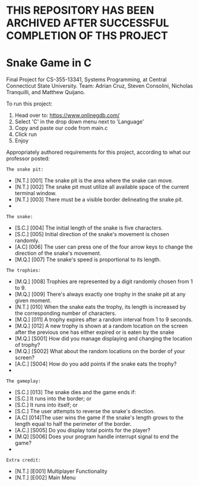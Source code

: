 # THIS REPOSITORY HAS BEEN ARCHIVED AFTER SUCCESSFUL COMPLETION OF THS PROJECT

# Snake Game in C
Final Project for CS-355-13341, Systems Programming, at Central Connecticut State University. Team: Adrian Cruz, Steven Consolini, Nicholas Tranquilli, and Matthew Quijano.

To run this project:
1) Head over to: https://www.onlinegdb.com/
2) Select 'C' in the drop down menu next to 'Language'
3) Copy and paste our code from main.c
4) Click run
5) Enjoy

Appropriately authored requirements for this project, according to what our professor posted:

```The snake pit:```
- [N.T.] [001] The snake pit is the area where the snake can move.
- [N.T.] [002] The snake pit must utilize all available space of the current terminal window.
- [N.T.] [003] There must be a visible border delineating the snake pit.
- 
```The snake:```
- [S.C.] [004] The initial length of the snake is five characters.
- [S.C.] [005] Initial direction of the snake's movement is chosen randomly.
- [A.C] [006] The user can press one of the four arrow keys to change the direction of the snake's  movement.
- [M.Q.] [007] The snake's speed is proportional to its length.

```The trophies:```
- [M.Q.] [008] Trophies are represented by a digit randomly chosen from 1 to 9.
- [M.Q.] [009] There's always exactly one trophy in the snake pit at any given moment.
- [N.T.] [010] When the snake eats the trophy, its length is increased by the corresponding number of characters.
- [M.Q.] [011] A trophy expires after a random interval from 1 to 9 seconds.
- [M.Q.] [012] A new trophy is shown at a random location on the screen after the previous one has either expired or is eaten by the snake
- [M.Q.] [S001]  How did you manage displaying and changing the location of trophy?
- [M.Q.] [S002]  What about the random locations on the border of your screen?
-  [A.C.] [S004]  How do you add points if the snake eats the trophy?
-  
```The gameplay:```
- [S.C.] [013] The snake dies and the game ends if:
 - [S.C.] It runs into the border; or
 - [S.C.] It runs into itself; or
 - [S.C.] The user attempts to reverse the snake's direction.
- [A.C] [014]The user wins the game if the snake's length grows to the length equal to half the perimeter of the border.
- [A.C.] [S005]  Do you display total points for the player? 
- [M.Q] [S006]  Does your program handle interrupt signal to end the game?
- 
```Extra credit:```
- [N.T.] [E001] Multiplayer Functionality
- [N.T.] [E002] Main Menu
